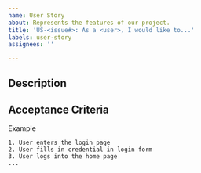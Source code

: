 ```yaml
---
name: User Story
about: Represents the features of our project.
title: 'US-<issue#>: As a <user>, I would like to...'
labels: user-story
assignees: ''

---
```


## Description
<explain what need to be implemented>

## Acceptance Criteria
<step by step explanation of the feature>

Example

```
1. User enters the login page
2. User fills in credential in login form
3. User logs into the home page
...
```

